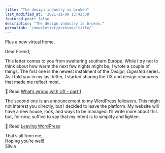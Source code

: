 ```yaml
---
title: "The design industry is broken"
last_modified_at: '2021-11-09 13:42:38'
featured-post: false
description: "The design industry is broken."
permalink: '/newsletter/archive/:title/'
---
```


<p class="lead">Plus a new virtual home.</p>

<!--more-->

Dear Friend,

This letter comes to you from sweltering southern Europe. While I try not to think about how warm the next few nights might be, I wrote a couple of things. The first one is the newest instalment of the *Design, Digested* series. As I told you in my last letter, I started sharing the UX and design resources that made me reflect most.

<p class="detached">🔗 Read <a href="https://silviamaggidesign.com/design-digested/whats-wrong-with-ux-part-1/">What’s wrong with UX - part 1</a></p>

<p class="detached">The second one is an announcement to my WordPress followers. This might not interest you directly, but I decided to leave the platform. My website will have a new house, look, and ways to be managed. I’ll write more about this but, for now, suffice to say that my intent is to simplify and lighten.</p>

<p class="detached">🔗 Read <a href="https://silviamaggidesign.com/personal/leaving-wordpress/">Leaving WordPress</a></p>

<p class="detached">That’s all from me,<br>
Hoping you’re well!
<br>
Silvia</p>